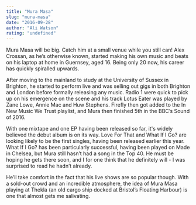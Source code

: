 ```yaml
---
title: "Mura Masa"
slug: "mura-masa"
date: "2016-09-28"
author: "Ali Watson"
rating: "undefined"
---
```


Mura Masa will be big. Catch him at a small venue while you still can! Alex Crossan, as he’s otherwise known, started making his own music and beats on his laptop at home in Guernsey, aged 16. Being only 20 now, his career has quickly spiralled upwards.

After moving to the mainland to study at the University of Sussex in Brighton, he started to perform live and was selling out gigs in both Brighton and London before formally releasing any music. Radio 1 were quick to pick up on his emergence on the scene and his track Lotus Eater was played by Zane Lowe, Annie Mac and Huw Stephens. Firefly then got added to the In New Music We Trust playlist, and Mura then finished 5th in the BBC’s Sound of 2016.

With one mixtape and one EP having been released so far, it's widely believed the debut album is on its way. Love For That and What If I Go? are looking likely to be the first singles, having been released earlier this year. What If I Go? has been particularly successful, having been played on Made in Chelsea, but Mura still hasn’t had a song in the Top 40. He must be hoping he gets there soon, and I for one think that he definitely will - I was surprised to read he hadn’t already.

He’ll take comfort in the fact that his live shows are so popular though. With a sold-out crowd and an incredible atmosphere, the idea of Mura Masa playing at Thekla (an old cargo ship docked at Bristol’s Floating Harbour) is one that almost gets me salivating.
